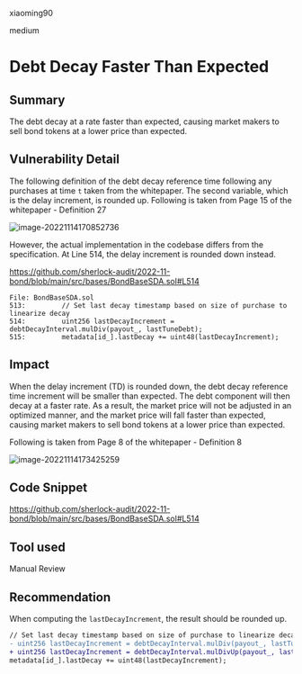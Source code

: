 xiaoming90

medium

# Debt Decay Faster Than Expected

## Summary

The debt decay at a rate faster than expected, causing market makers to sell bond tokens at a lower price than expected.  

## Vulnerability Detail

The following definition of the debt decay reference time following any purchases at time `t` taken from the whitepaper. The second variable, which is the delay increment, is rounded up. Following is taken from Page 15 of the whitepaper - Definition 27

![image-20221114170852736](https://user-images.githubusercontent.com/102820284/201844416-023c6d4f-893d-40ab-b6cb-6e33402d8e78.png)

However, the actual implementation in the codebase differs from the specification. At Line 514, the delay increment is rounded down instead.

https://github.com/sherlock-audit/2022-11-bond/blob/main/src/bases/BondBaseSDA.sol#L514

```solidity
File: BondBaseSDA.sol
513:         // Set last decay timestamp based on size of purchase to linearize decay
514:         uint256 lastDecayIncrement = debtDecayInterval.mulDiv(payout_, lastTuneDebt);
515:         metadata[id_].lastDecay += uint48(lastDecayIncrement);
```

## Impact

When the delay increment (TD) is rounded down, the debt decay reference time increment will be smaller than expected. The debt component will then decay at a faster rate. As a result, the market price will not be adjusted in an optimized manner, and the market price will fall faster than expected, causing market makers to sell bond tokens at a lower price than expected.

Following is taken from Page 8 of the whitepaper - Definition 8

![image-20221114173425259](https://user-images.githubusercontent.com/102820284/201844554-bdb7c975-ec4c-417f-a83e-56430300bd6e.png)

## Code Snippet

https://github.com/sherlock-audit/2022-11-bond/blob/main/src/bases/BondBaseSDA.sol#L514

## Tool used

Manual Review

## Recommendation

When computing the `lastDecayIncrement`, the result should be rounded up.

```diff
// Set last decay timestamp based on size of purchase to linearize decay
- uint256 lastDecayIncrement = debtDecayInterval.mulDiv(payout_, lastTuneDebt);
+ uint256 lastDecayIncrement = debtDecayInterval.mulDivUp(payout_, lastTuneDebt);
metadata[id_].lastDecay += uint48(lastDecayIncrement);
```